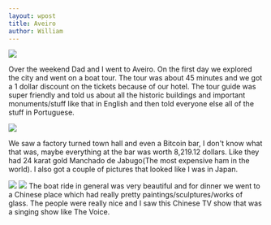 ```yaml
---
layout: wpost
title: Aveiro
author: William
---
```


![](https://1.bp.blogspot.com/-w7KIlMKYZdk/XazP1d48jOI/AAAAAAAAFvw/uhU1gv6ovi0JE9ZsZCyJ5k5qsZPV_SNZgCKgBGAsYHg/s1600/IMG_20191019_173620.jpg)

Over the weekend Dad and I went to Aveiro.  On the first day we explored the city and went on a boat tour. The tour was about 45 minutes and we got a 1 dollar discount on the tickets because of our hotel.  The tour guide was super friendly and told us about all the historic buildings and important monuments/stuff like that in English and then told everyone else all of the stuff in Portuguese. 

![](https://1.bp.blogspot.com/-wIA6dm66mWw/XazRWLk0OcI/AAAAAAAAFv8/zdad1vAU3qwigsGJ8sUb9gRTOBvFalQMQCKgBGAsYHg/s400/IMG_20191019_171511.jpg)

We saw a factory turned town hall and even a Bitcoin bar, I don't know what that was, maybe everything at the bar was worth 8,219.12 dollars. Like they had 24 karat gold Manchado de Jabugo(The most expensive ham in the world). I also got a couple of pictures that looked like I was in Japan.

![](https://1.bp.blogspot.com/-Hk2Gzi0ITAM/XazT32olCXI/AAAAAAAAFwQ/yRbQba_ZX9M-l-QCjvUnGnGX8idsagbUQCKgBGAsYHg/s1600/IMG_20191019_181329.jpg)
![](https://1.bp.blogspot.com/-6pEIeK1b9Fc/XazVmby4u5I/AAAAAAAAFwo/oYkEaSCgmBYWJ9BRVIXdIFETdq4poy6WwCKgBGAsYHg/s1600/IMG_20191019_181320.jpg)
The boat ride in general was very beautiful and for dinner we went to a Chinese place which had really pretty paintings/sculptures/works of glass. The people were really nice and I saw this Chinese TV show that was a singing show like The Voice.
